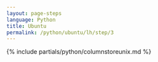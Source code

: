 ```yaml
---
layout: page-steps
language: Python
title: Ubuntu
permalink: /python/ubuntu/lh/step/3
---
```


{% include partials/python/columnstoreunix.md %}
